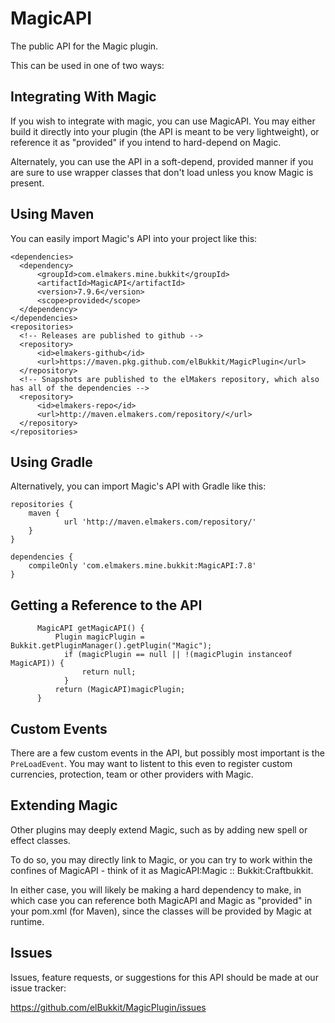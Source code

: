 MagicAPI
========

The public API for the Magic plugin.

This can be used in one of two ways:

## Integrating With Magic

If you wish to integrate with magic, you can use MagicAPI. You may either build it directly into your plugin (the API is meant to be very lightweight), or reference it as "provided" if you intend to hard-depend on Magic.

Alternately, you can use the API in a soft-depend, provided manner if you are sure to use wrapper classes that don't load unless you know Magic is present.

## Using Maven

You can easily import Magic's API into your project like this:

```
<dependencies>
  <dependency>
      <groupId>com.elmakers.mine.bukkit</groupId>
      <artifactId>MagicAPI</artifactId>
      <version>7.9.6</version>
      <scope>provided</scope>
  </dependency>
</dependencies>
<repositories>
  <!-- Releases are published to github -->
  <repository>
      <id>elmakers-github</id>
      <url>https://maven.pkg.github.com/elBukkit/MagicPlugin</url>
  </repository>
  <!-- Snapshots are published to the elMakers repository, which also has all of the dependencies -->
  <repository>
      <id>elmakers-repo</id>
      <url>http://maven.elmakers.com/repository/</url>
  </repository>
</repositories>
```

## Using Gradle

Alternatively, you can import Magic's API with Gradle like this:

```
repositories {
    maven {
            url 'http://maven.elmakers.com/repository/'
    }
}

dependencies {
    compileOnly 'com.elmakers.mine.bukkit:MagicAPI:7.8'
}
```

## Getting a Reference to the API

```
      MagicAPI getMagicAPI() {
          Plugin magicPlugin = Bukkit.getPluginManager().getPlugin("Magic");
            if (magicPlugin == null || !(magicPlugin instanceof MagicAPI)) {
                return null;
            }
          return (MagicAPI)magicPlugin;
      }
```

## Custom Events

There are a few custom events in the API, but possibly most important is the `PreLoadEvent`. You may want to listent to this even to register custom currencies, protection, team or other providers with Magic.

## Extending Magic

Other plugins may deeply extend Magic, such as by adding new spell or effect classes. 

To do so, you may directly link to Magic, or you can try to work within the confines of MagicAPI - think of it as MagicAPI:Magic :: Bukkit:Craftbukkit.

In either case, you will likely be making a hard dependency to make, in which case you can reference both MagicAPI and Magic as "provided" in your pom.xml (for Maven), since the classes will be provided by Magic at runtime.

## Issues

Issues, feature requests, or suggestions for this API should be made at our issue tracker:

https://github.com/elBukkit/MagicPlugin/issues
